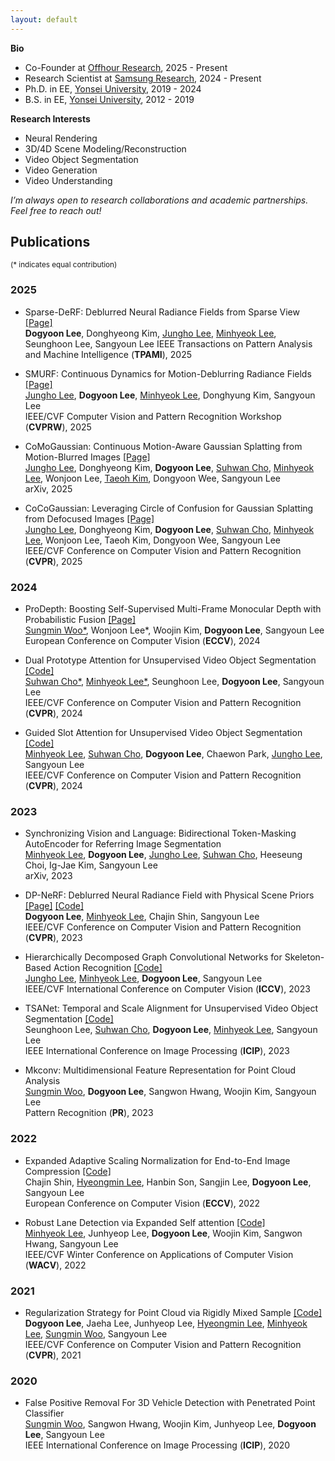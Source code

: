 ```yaml
---
layout: default
---
```


**Bio**
* Co-Founder at <a href="https://www.linkedin.com/company/offhour-research">Offhour Research</a>, 2025 - Present
* Research Scientist at <a href="https://research.samsung.com/aicenter_seoul">Samsung Research</a>, 2024 - Present
* Ph.D. in EE, <a href="https://www.yonsei.ac.kr/en_sc/index.jsp">Yonsei University</a>, 2019 - 2024
* B.S. in EE, <a href="https://www.yonsei.ac.kr/en_sc/index.jsp">Yonsei University</a>, 2012 - 2019

**Research Interests**  
* Neural Rendering
* 3D/4D Scene Modeling/Reconstruction
* Video Object Segmentation
* Video Generation 
* Video Understanding

_I’m always open to research collaborations and academic partnerships. Feel free to reach out!_


## Publications 
<sup>(\* indicates equal contribution)</sup>

### 2025
* Sparse-DeRF: Deblurred Neural Radiance Fields from Sparse View <a href="https://dogyoonlee.github.io/sparsederf">[Page]</a>  
**Dogyoon Lee**, Donghyeong Kim, <a href="https://jho-yonsei.github.io">Jungho Lee</a>, <a href="https://hydragon.co.kr">Minhyeok Lee</a>, Seunghoon Lee, Sangyoun Lee
IEEE Transactions on Pattern Analysis and Machine Intelligence (**TPAMI**), 2025  

* SMURF: Continuous Dynamics for Motion-Deblurring Radiance Fields <a href="https://jho-yonsei.github.io/SMURF/">[Page]</a>  
<a href="https://jho-yonsei.github.io">Jungho Lee</a>, **Dogyoon Lee**, <a href="https://hydragon.co.kr">Minhyeok Lee</a>, Donghyung Kim, Sangyoun Lee  
IEEE/CVF Computer Vision and Pattern Recognition Workshop (**CVPRW**), 2025  

* CoMoGaussian: Continuous Motion-Aware Gaussian Splatting from Motion-Blurred Images <a href="https://jho-yonsei.github.io/CoMoGaussian">[Page]</a>  
<a href="https://jho-yonsei.github.io">Jungho Lee</a>, Donghyeong Kim, **Dogyoon Lee**, <a href="https://suhwan-cho.github.io">Suhwan Cho</a>, <a href="https://hydragon.co.kr">Minhyeok Lee</a>, Wonjoon Lee, <a href="https://taeoh-kim.github.io">Taeoh Kim</a>, Dongyoon Wee, Sangyoun Lee  
arXiv, 2025  

* CoCoGaussian: Leveraging Circle of Confusion for Gaussian Splatting from Defocused Images  <a href="https://jho-yonsei.github.io/CoCoGaussian">[Page]</a>  
<a href="https://jho-yonsei.github.io">Jungho Lee</a>, Donghyeong Kim, **Dogyoon Lee**, <a href="https://suhwan-cho.github.io">Suhwan Cho</a>, <a href="https://hydragon.co.kr">Minhyeok Lee</a>, Wonjoon Lee, Taeoh Kim, Dongyoon Wee, Sangyoun Lee  
IEEE/CVF Conference on Computer Vision and Pattern Recognition (**CVPR**), 2025  

### 2024

* ProDepth: Boosting Self-Supervised Multi-Frame Monocular Depth with Probabilistic Fusion <a href="https://sungmin-woo.github.io/prodepth/">[Page]</a>  
<a href="https://sungmin-woo.github.io/">Sungmin Woo\*</a>, Wonjoon Lee\*, Woojin Kim, **Dogyoon Lee**, Sangyoun Lee  
European Conference on Computer Vision (**ECCV**), 2024  

* Dual Prototype Attention for Unsupervised Video Object Segmentation <a href="https://github.com/Hydragon516/DPA">[Code]</a>  
<a href="https://suhwan-cho.github.io">Suhwan Cho\*</a>, <a href="https://hydragon.co.kr">Minhyeok Lee\*</a>, Seunghoon Lee, **Dogyoon Lee**, Sangyoun Lee  
IEEE/CVF Conference on Computer Vision and Pattern Recognition (**CVPR**), 2024  

* Guided Slot Attention for Unsupervised Video Object Segmentation <a href="https://github.com/Hydragon516/GSANet">[Code]</a>  
<a href="https://hydragon.co.kr">Minhyeok Lee</a>, <a href="https://suhwan-cho.github.io">Suhwan Cho</a>, **Dogyoon Lee**, Chaewon Park, <a href="https://jho-yonsei.github.io">Jungho Lee</a>, Sangyoun Lee  
IEEE/CVF Conference on Computer Vision and Pattern Recognition (**CVPR**), 2024  

### 2023

* Synchronizing Vision and Language: Bidirectional Token-Masking AutoEncoder for Referring Image Segmentation  
<a href="https://hydragon.co.kr">Minhyeok Lee</a>, **Dogyoon Lee**, <a href="https://jho-yonsei.github.io">Jungho Lee</a>, <a href="https://suhwan-cho.github.io">Suhwan Cho</a>, Heeseung Choi, Ig-Jae Kim, Sangyoun Lee  
arXiv, 2023  

* DP-NeRF: Deblurred Neural Radiance Field with Physical Scene Priors <a href="https://dogyoonlee.github.io/dpnerf/">[Page]</a>  <a href="https://github.com/dogyoonlee/DP-NeRF">[Code]</a>  
**Dogyoon Lee**, <a href="https://hydragon.co.kr">Minhyeok Lee</a>, Chajin Shin, Sangyoun Lee  
IEEE/CVF Conference on Computer Vision and Pattern Recognition (**CVPR**), 2023  

* Hierarchically Decomposed Graph Convolutional Networks for Skeleton- Based Action Recognition <a href="https://github.com/Jho-Yonsei/HD-GCN">[Code]</a>  
<a href="https://jho-yonsei.github.io">Jungho Lee</a>, <a href="https://hydragon.co.kr">Minhyeok Lee</a>, **Dogyoon Lee**, Sangyoun Lee  
IEEE/CVF International Conference on Computer Vision (**ICCV**), 2023  

* TSANet: Temporal and Scale Alignment for Unsupervised Video Object Segmentation <a href="https://github.com/iseunghoon/TSANet">[Code]</a>  
Seunghoon Lee, <a href="https://suhwan-cho.github.io">Suhwan Cho</a>, **Dogyoon Lee**, <a href="https://hydragon.co.kr">Minhyeok Lee</a>, Sangyoun Lee  
IEEE International Conference on Image Processing (**ICIP**), 2023  

* Mkconv: Multidimensional Feature Representation for Point Cloud Analysis  
<a href="https://sungmin-woo.github.io/">Sungmin Woo</a>, **Dogyoon Lee**, Sangwon Hwang, Woojin Kim, Sangyoun Lee  
Pattern Recognition (**PR**), 2023  

### 2022

* Expanded Adaptive Scaling Normalization for End-to-End Image Compression <a href="https://github.com/ChajinShin/EASN">[Code]</a>  
Chajin Shin, <a href="http://hyeongminlee.github.io">Hyeongmin Lee</a>, Hanbin Son, Sangjin Lee, **Dogyoon Lee**, Sangyoun Lee  
European Conference on Computer Vision (**ECCV**), 2022  

* Robust Lane Detection via Expanded Self attention <a href="https://github.com/Hydragon516/ESA-official">[Code]</a>  
<a href="https://hydragon.co.kr">Minhyeok Lee</a>, Junhyeop Lee, **Dogyoon Lee**, Woojin Kim, Sangwon Hwang, Sangyoun Lee  
IEEE/CVF Winter Conference on Applications of Computer Vision (**WACV**), 2022  

### 2021

* Regularization Strategy for Point Cloud via Rigidly Mixed Sample  <a href="https://github.com/dogyoonlee/RSMix">[Code]</a>   
**Dogyoon Lee**, Jaeha Lee, Junhyeop Lee, <a href="http://hyeongminlee.github.io">Hyeongmin Lee</a>, <a href="https://hydragon.co.kr">Minhyeok Lee</a>, <a href="https://sungmin-woo.github.io/">Sungmin Woo</a>, Sangyoun Lee  
IEEE/CVF Conference on Computer Vision and Pattern Recognition (**CVPR**), 2021  

### 2020

* False Positive Removal For 3D Vehicle Detection with Penetrated Point Classifier  
<a href="https://sungmin-woo.github.io/">Sungmin Woo</a>, Sangwon Hwang, Woojin Kim, Junhyeop Lee, **Dogyoon Lee**, Sangyoun Lee  
IEEE International Conference on Image Processing (**ICIP**), 2020  

